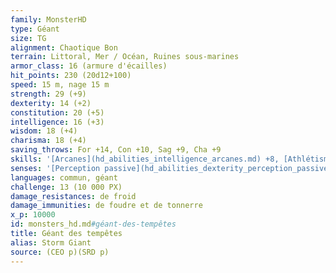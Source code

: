 ```yaml
---
family: MonsterHD
type: Géant
size: TG
alignment: Chaotique Bon
terrain: Littoral, Mer / Océan, Ruines sous-marines
armor_class: 16 (armure d'écailles)
hit_points: 230 (20d12+100)
speed: 15 m, nage 15 m
strength: 29 (+9)
dexterity: 14 (+2)
constitution: 20 (+5)
intelligence: 16 (+3)
wisdom: 18 (+4)
charisma: 18 (+4)
saving_throws: For +14, Con +10, Sag +9, Cha +9
skills: '[Arcanes](hd_abilities_intelligence_arcanes.md) +8, [Athlétisme](hd_abilities_strength_athletisme.md) +14, [Histoire](hd_abilities_intelligence_histoire.md) +8, [Perception](hd_abilities_wisdom_perception.md) +9'
senses: '[Perception passive](hd_abilities_dexterity_perception_passive.md) 19'
languages: commun, géant
challenge: 13 (10 000 PX)
damage_resistances: de froid
damage_immunities: de foudre et de tonnerre
x_p: 10000
id: monsters_hd.md#géant-des-tempêtes
title: Géant des tempêtes
alias: Storm Giant
source: (CEO p)(SRD p)
---
```


